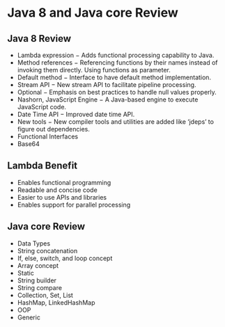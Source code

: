 # Java 8 and Java core Review

## Java 8 Review
* Lambda expression − Adds functional processing capability to Java.
* Method references − Referencing functions by their names instead of invoking them directly. Using functions as parameter.
* Default method − Interface to have default method implementation.
* Stream API − New stream API to facilitate pipeline processing.
* Optional − Emphasis on best practices to handle null values properly.
* Nashorn, JavaScript Engine − A Java-based engine to execute JavaScript code.
* Date Time API − Improved date time API.
* New tools − New compiler tools and utilities are added like ‘jdeps’ to figure out dependencies.
* Functional Interfaces
* Base64
	
## Lambda Benefit
* Enables functional programming
* Readable and concise code
* Easier to use APIs and libraries
* Enables support for parallel processing

## Java core Review
* Data Types
* String concatenation
* If, else, switch, and loop concept
* Array concept
* Static
* String builder
* String compare
* Collection, Set, List
* HashMap, LinkedHashMap
* OOP
* Generic
